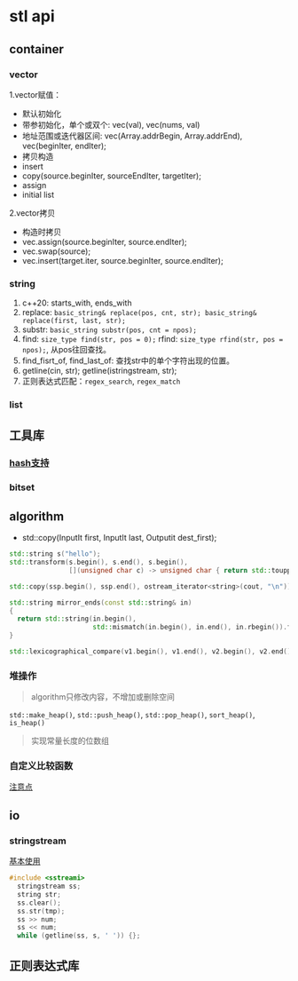# stl api

## container

### vector

1.vector赋值：

+ 默认初始化
+ 带参初始化，单个或双个: vec(val), vec(nums, val)
+ 地址范围或迭代器区间: vec(Array.addrBegin, Array.addrEnd), vec(beginIter, endIter);
+ 拷贝构造
+ insert
+ copy(source.beginIter, sourceEndIter, targetIter);
+ assign
+ initial list

2.vector拷贝

+ 构造时拷贝
+ vec.assign(source.beginIter, source.endIter);
+ vec.swap(source);
+ vec.insert(target.iter, source.beginIter, source.endIter);

### string

1. c++20: starts_with, ends_with
2. replace: `basic_string& replace(pos, cnt, str); basic_string& replace(first, last, str);`
3. substr: `basic_string substr(pos, cnt = npos);`
4. find: `size_type find(str, pos = 0);`
  rfind: `size_type rfind(str, pos = npos);`, 从pos往回查找。
5. find_fisrt_of, find_last_of: 查找str中的单个字符出现的位置。
6. getline(cin, str); getline(istringstream, str);
7. 正则表达式匹配：`regex_search`, `regex_match`

### list

## 工具库

### [hash支持](https://zh.cppreference.com/w/cpp/utility/hash)

### bitset

## algorithm

+ std::copy(InputIt first, InputIt last, Outputit dest_first);

```c++
std::string s("hello");
std::transform(s.begin(), s.end(), s.begin(),
               [](unsigned char c) -> unsigned char { return std::toupper(c); });

std::copy(ssp.begin(), ssp.end(), ostream_iterator<string>(cout, "\n"));

std::string mirror_ends(const std::string& in)
{
  return std::string(in.begin(),
                     std::mismatch(in.begin(), in.end(), in.rbegin()).first); // 返回第一个不相等的pair
}

std::lexicographical_compare(v1.begin(), v1.end(), v2.begin(), v2.end()); // 按照字典序，v1是否小于v2
```

### 堆操作

> algorithm只修改内容，不增加或删除空间

`std::make_heap()`, `std::push_heap()`, `std::pop_heap()`, `sort_heap()`, `is_heap()`

> 实现常量长度的位数组

### 自定义比较函数

[注意点](https://blog.csdn.net/myth_HG/article/details/48734561)

## io

### stringstream

[基本使用](https://zhuanlan.zhihu.com/p/44435521)

```c++
#include <sstreami>
  stringstream ss;
  string str;
  ss.clear();
  ss.str(tmp);
  ss >> num;
  ss << num;
  while (getline(ss, s, ' ')) {};
```

## 正则表达式库
